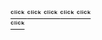 [ᶜˡⁱᶜᵏ ](german.dev.tc "ₚᵣₒfᵢₗₑ ₚₐgₑ")[ᶜˡⁱᶜᵏ ](german.dev.tc "ₚᵣₒfᵢₗₑ ₚₐgₑ")[ᶜˡⁱᶜᵏ ](german.dev.tc "ₚᵣₒfᵢₗₑ ₚₐgₑ")[ᶜˡⁱᶜᵏ ](german.dev.tc "ₚᵣₒfᵢₗₑ ₚₐgₑ")[ᶜˡⁱᶜᵏ ](german.dev.tc "ₚᵣₒfᵢₗₑ ₚₐgₑ")\
[ᶜˡⁱᶜᵏ ](german.dev.tc "ₚᵣₒfᵢₗₑ ₚₐgₑ")
